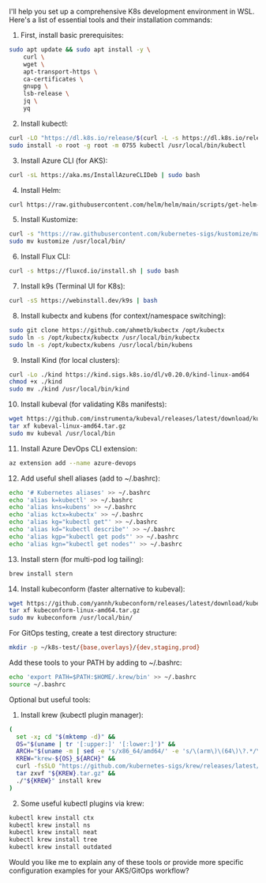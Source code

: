 I'll help you set up a comprehensive K8s development environment in WSL. Here's a list of essential tools and their installation commands:

1. First, install basic prerequisites:
```bash
sudo apt update && sudo apt install -y \
    curl \
    wget \
    apt-transport-https \
    ca-certificates \
    gnupg \
    lsb-release \
    jq \
    yq
```

2. Install kubectl:
```bash
curl -LO "https://dl.k8s.io/release/$(curl -L -s https://dl.k8s.io/release/stable.txt)/bin/linux/amd64/kubectl"
sudo install -o root -g root -m 0755 kubectl /usr/local/bin/kubectl
```

3. Install Azure CLI (for AKS):
```bash
curl -sL https://aka.ms/InstallAzureCLIDeb | sudo bash
```

4. Install Helm:
```bash
curl https://raw.githubusercontent.com/helm/helm/main/scripts/get-helm-3 | bash
```

5. Install Kustomize:
```bash
curl -s "https://raw.githubusercontent.com/kubernetes-sigs/kustomize/master/hack/install_kustomize.sh" | bash
sudo mv kustomize /usr/local/bin/
```

6. Install Flux CLI:
```bash
curl -s https://fluxcd.io/install.sh | sudo bash
```

7. Install k9s (Terminal UI for K8s):
```bash
curl -sS https://webinstall.dev/k9s | bash
```

8. Install kubectx and kubens (for context/namespace switching):
```bash
sudo git clone https://github.com/ahmetb/kubectx /opt/kubectx
sudo ln -s /opt/kubectx/kubectx /usr/local/bin/kubectx
sudo ln -s /opt/kubectx/kubens /usr/local/bin/kubens
```

9. Install Kind (for local clusters):
```bash
curl -Lo ./kind https://kind.sigs.k8s.io/dl/v0.20.0/kind-linux-amd64
chmod +x ./kind
sudo mv ./kind /usr/local/bin/kind
```

10. Install kubeval (for validating K8s manifests):
```bash
wget https://github.com/instrumenta/kubeval/releases/latest/download/kubeval-linux-amd64.tar.gz
tar xf kubeval-linux-amd64.tar.gz
sudo mv kubeval /usr/local/bin
```

11. Install Azure DevOps CLI extension:
```bash
az extension add --name azure-devops
```

12. Add useful shell aliases (add to ~/.bashrc):
```bash
echo '# Kubernetes aliases' >> ~/.bashrc
echo 'alias k=kubectl' >> ~/.bashrc
echo 'alias kns=kubens' >> ~/.bashrc
echo 'alias kctx=kubectx' >> ~/.bashrc
echo 'alias kg="kubectl get"' >> ~/.bashrc
echo 'alias kd="kubectl describe"' >> ~/.bashrc
echo 'alias kgp="kubectl get pods"' >> ~/.bashrc
echo 'alias kgn="kubectl get nodes"' >> ~/.bashrc
```

13. Install stern (for multi-pod log tailing):
```bash
brew install stern
```

14. Install kubeconform (faster alternative to kubeval):
```bash
wget https://github.com/yannh/kubeconform/releases/latest/download/kubeconform-linux-amd64.tar.gz
tar xf kubeconform-linux-amd64.tar.gz
sudo mv kubeconform /usr/local/bin/
```

For GitOps testing, create a test directory structure:
```bash
mkdir -p ~/k8s-test/{base,overlays}/{dev,staging,prod}
```

Add these tools to your PATH by adding to ~/.bashrc:
```bash
echo 'export PATH=$PATH:$HOME/.krew/bin' >> ~/.bashrc
source ~/.bashrc
```

Optional but useful tools:

1. Install krew (kubectl plugin manager):
```bash
(
  set -x; cd "$(mktemp -d)" &&
  OS="$(uname | tr '[:upper:]' '[:lower:]')" &&
  ARCH="$(uname -m | sed -e 's/x86_64/amd64/' -e 's/\(arm\)\(64\)\?.*/\1\2/' -e 's/aarch64$/arm64/')" &&
  KREW="krew-${OS}_${ARCH}" &&
  curl -fsSLO "https://github.com/kubernetes-sigs/krew/releases/latest/download/${KREW}.tar.gz" &&
  tar zxvf "${KREW}.tar.gz" &&
  ./"${KREW}" install krew
)
```

2. Some useful kubectl plugins via krew:
```bash
kubectl krew install ctx
kubectl krew install ns
kubectl krew install neat
kubectl krew install tree
kubectl krew install outdated
```

Would you like me to explain any of these tools or provide more specific configuration examples for your AKS/GitOps workflow?
